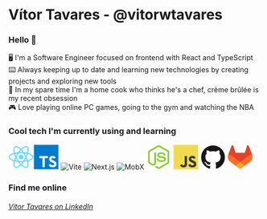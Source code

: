 # Vítor Tavares - @vitorwtavares

### Hello 🌊

🖥️ I'm a Software Engineer focused on frontend with React and TypeScript
⌨️ Always keeping up to date and learning new technologies by creating projects and exploring new tools<br>
🍮 In my spare time I'm a home cook who thinks he's a chef, crème brûlée is my recent obsession<br>
🎮 Love playing online PC games, going to the gym and watching the NBA

### Cool tech I'm currently using and learning

<img alt="React.js" width="50" height="50" src="https://raw.githubusercontent.com/devicons/devicon/2809b567852a4648062a2d3e7c1c531367458c0b/icons/react/react-original.svg"><img alt="TypeScript" width="50" height="50" src="https://raw.githubusercontent.com/devicons/devicon/2809b567852a4648062a2d3e7c1c531367458c0b/icons/typescript/typescript-original.svg">
<img alt="Vite" width="50" height="50" src="https://vitejs.dev/logo-with-shadow.png">
<img alt="Next.js" width="50" height="50" src="https://seeklogo.com/images/N/next-js-logo-8FCFF51DD2-seeklogo.com.png">
<img alt="MobX" width="50" height="50" src="https://mobx.js.org/img/mobx.png">
<img alt="Node.js" width="50" height="50" src="https://raw.githubusercontent.com/devicons/devicon/2809b567852a4648062a2d3e7c1c531367458c0b/icons/nodejs/nodejs-original.svg">
<img alt="JavaScript" width="50" height="50" src="https://raw.githubusercontent.com/devicons/devicon/2809b567852a4648062a2d3e7c1c531367458c0b/icons/javascript/javascript-original.svg">
<img alt="Github" width="50" height="50" src="https://raw.githubusercontent.com/devicons/devicon/2809b567852a4648062a2d3e7c1c531367458c0b/icons/github/github-original.svg">
<img alt="Gitlab" width="50" height="50" src="https://raw.githubusercontent.com/devicons/devicon/2809b567852a4648062a2d3e7c1c531367458c0b/icons/gitlab/gitlab-original.svg">

### Find me online

###### [Vítor Tavares on LinkedIn](https://www.linkedin.com/in/vitorwtavares/?locale=en_US)
